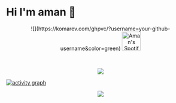 # Hi I'm aman 👋



<p align="center">
  ![](https://komarev.com/ghpvc/?username=your-github-username&color=green)
  <a href="https://open.spotify.com/collection/tracks">
    <img alt="Aman's Spotify" width="50px" src="https://user-images.githubusercontent.com/43545812/144035120-1ad5169b-91c7-4078-bef9-6a82c733f373.png" />
  </a>
</p>

<br>
</p>

<p align="center">
  <img alig src="https://github-profile-trophy.vercel.app/?username=blackwithwhitegreen&theme=onedark&column=-1" />
</p>

[![activity graph](https://github-readme-activity-graph.vercel.app/graph?username=blackwithwhitegreen&theme=github-dark-dimmed&custom_title=Aman's%20Activity%20Graph&hide_border=true)](https://github.com/ashutosh00710/github-readme-activity-graph)


<p align="center">
  <img src="https://capsule-render.vercel.app/api?type=waving&color=gradient&height=60&section=footer"/>
</p>




